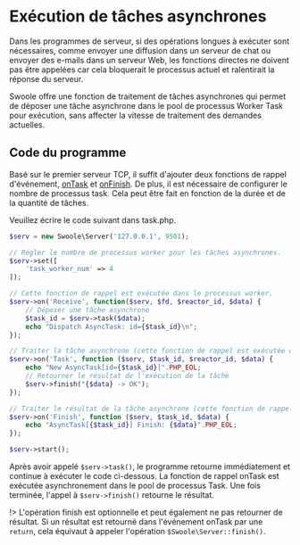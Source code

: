 # Exécution de tâches asynchrones

Dans les programmes de serveur, si des opérations longues à exécuter sont nécessaires, comme envoyer une diffusion dans un serveur de chat ou envoyer des e-mails dans un serveur Web, les fonctions directes ne doivent pas être appelées car cela bloquerait le processus actuel et ralentirait la réponse du serveur.

Swoole offre une fonction de traitement de tâches asynchrones qui permet de déposer une tâche asynchrone dans le pool de processus Worker Task pour exécution, sans affecter la vitesse de traitement des demandes actuelles.

## Code du programme

Basé sur le premier serveur TCP, il suffit d'ajouter deux fonctions de rappel d'événement, [onTask](/server/events?id=ontask) et [onFinish](/server/events?id=onfinish). De plus, il est nécessaire de configurer le nombre de processus task. Cela peut être fait en fonction de la durée et de la quantité de tâches.

Veuillez écrire le code suivant dans task.php.

```php
$serv = new Swoole\Server('127.0.0.1', 9501);

// Régler le nombre de processus worker pour les tâches asynchrones.
$serv->set([
    'task_worker_num' => 4
]);

// Cette fonction de rappel est exécutée dans le processus worker.
$serv->on('Receive', function($serv, $fd, $reactor_id, $data) {
    // Déposer une tâche asynchrone
    $task_id = $serv->task($data);
    echo "Dispatch AsyncTask: id={$task_id}\n";
});

// Traiter la tâche asynchrone (cette fonction de rappel est exécutée dans le processus task).
$serv->on('Task', function ($serv, $task_id, $reactor_id, $data) {
    echo "New AsyncTask[id={$task_id}]".PHP_EOL;
    // Retourner le résultat de l'exécution de la tâche
    $serv->finish("{$data} -> OK");
});

// Traiter le résultat de la tâche asynchrone (cette fonction de rappel est exécutée dans le processus worker).
$serv->on('Finish', function ($serv, $task_id, $data) {
    echo "AsyncTask[{$task_id}] Finish: {$data}".PHP_EOL;
});

$serv->start();
```

Après avoir appelé `$serv->task()`, le programme retourne immédiatement et continue à exécuter le code ci-dessous. La fonction de rappel onTask est exécutée asynchronement dans le pool de processus Task. Une fois terminée, l'appel à `$serv->finish()` retourne le résultat.

!> L'opération finish est optionnelle et peut également ne pas retourner de résultat. Si un résultat est retourné dans l'événement onTask par une `return`, cela équivaut à appeler l'opération `$Swoole\Server::finish()`.
